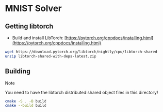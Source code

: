 # MNIST Solver

## Getting libtorch 

* Build and install LibTorch: [https://pytorch.org/cppdocs/installing.html](https://pytorch.org/cppdocs/installing.html)

```bash 
wget https://download.pytorch.org/libtorch/nightly/cpu/libtorch-shared-with-deps-latest.zip
unzip libtorch-shared-with-deps-latest.zip
```

## Building

> [!NOTE]
> 
> You need to have the libtorch distributed shared object files in this directory!
> 

```bash 
cmake -S . -B build 
cmake --build build
```
